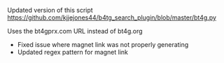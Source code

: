 
Updated version of this script https://github.com/kjjejones44/b4tg_search_plugin/blob/master/bt4g.py

Uses the bt4gprx.com URL instead of bt4g.org
- Fixed issue where magnet link was not properly generating
- Updated regex pattern for magnet link
